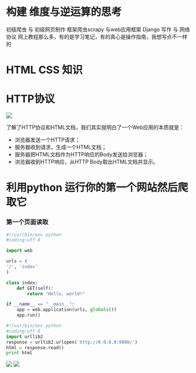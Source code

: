 



# 构建 维度与逆运算的思考
初级爬虫 与 初级网页制作
框架爬虫scrapy 与web应用框架 Django
写作 与  网络协议
网上教程那么多，有的是学习笔记，有的真心是操作指南，我想写点不一样的

# HTML CSS 知识

# HTTP协议


![](./_image/基本流程图-2.png)

了解了HTTP协议和HTML文档，我们其实就明白了一个Web应用的本质就是：

* 浏览器发送一个HTTP请求；
* 服务器收到请求，生成一个HTML文档；
* 服务器把HTML文档作为HTTP响应的Body发送给浏览器；
* 浏览器收到HTTP响应，从HTTP Body取出HTML文档并显示。

# 利用python 运行你的第一个网站然后爬取它
### 第一个页面读取

```python
#!/usr/bin/env python 
#coding:utf-8 

import web

urls = (
'/', 'index'
)

class index:
    def GET(self):
        return "Hello, world!"

if __name__ == "__main__":
    app = web.application(urls, globals())
    app.run()
```

```python
#!/usr/bin/env python 
#coding:utf-8 
import urllib2  
response = urllib2.urlopen('http://0.0.0.0:8080/')  
html = response.read()  
print html 
```


![](./_image/web.png)
![](./_image/read.png)

